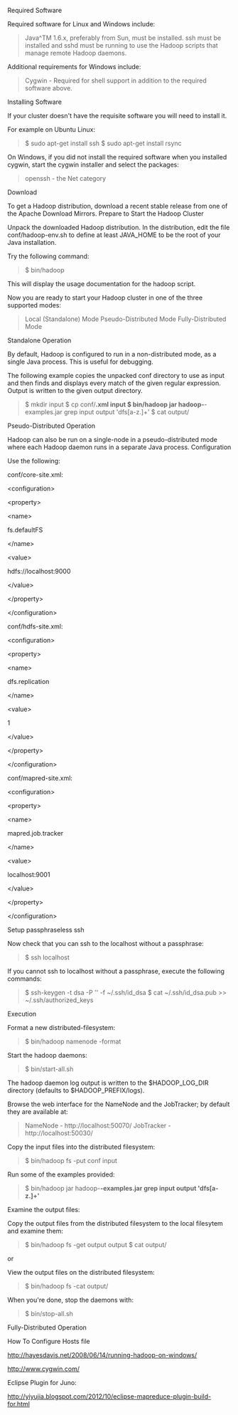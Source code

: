 Required Software

Required software for Linux and Windows include:

> Java^TM 1.6.x, preferably from Sun, must be installed.
> ssh must be installed and sshd must be running to use the Hadoop scripts that manage remote Hadoop daemons.

Additional requirements for Windows include:

> Cygwin - Required for shell support in addition to the required software above.

Installing Software

If your cluster doesn't have the requisite software you will need to install it.

For example on Ubuntu Linux:

> $ sudo apt-get install ssh
> $ sudo apt-get install rsync

On Windows, if you did not install the required software when you installed cygwin, start the cygwin installer and select the packages:

> openssh - the Net category

Download

To get a Hadoop distribution, download a recent stable release from one of the Apache Download Mirrors.
Prepare to Start the Hadoop Cluster

Unpack the downloaded Hadoop distribution. In the distribution, edit the file conf/hadoop-env.sh to define at least JAVA\_HOME to be the root of your Java installation.

Try the following command:

> $ bin/hadoop

This will display the usage documentation for the hadoop script.

Now you are ready to start your Hadoop cluster in one of the three supported modes:

> Local (Standalone) Mode
> Pseudo-Distributed Mode
> Fully-Distributed Mode

Standalone Operation

By default, Hadoop is configured to run in a non-distributed mode, as a single Java process. This is useful for debugging.

The following example copies the unpacked conf directory to use as input and then finds and displays every match of the given regular expression. Output is written to the given output directory.

> $ mkdir input
> $ cp conf/**.xml input
> $ bin/hadoop jar hadoop-**-examples.jar grep input output 'dfs[a-z.]+'
> $ cat output/

Pseudo-Distributed Operation

Hadoop can also be run on a single-node in a pseudo-distributed mode where each Hadoop daemon runs in a separate Java process.
Configuration

Use the following:

conf/core-site.xml:



&lt;configuration&gt;


> 

&lt;property&gt;


> > 

&lt;name&gt;

fs.defaultFS

&lt;/name&gt;


> > 

&lt;value&gt;

hdfs://localhost:9000

&lt;/value&gt;



> 

&lt;/property&gt;




&lt;/configuration&gt;



conf/hdfs-site.xml:



&lt;configuration&gt;


> 

&lt;property&gt;


> > 

&lt;name&gt;

dfs.replication

&lt;/name&gt;


> > 

&lt;value&gt;

1

&lt;/value&gt;



> 

&lt;/property&gt;




&lt;/configuration&gt;



conf/mapred-site.xml:



&lt;configuration&gt;


> 

&lt;property&gt;


> > 

&lt;name&gt;

mapred.job.tracker

&lt;/name&gt;


> > 

&lt;value&gt;

localhost:9001

&lt;/value&gt;



> 

&lt;/property&gt;




&lt;/configuration&gt;



Setup passphraseless ssh

Now check that you can ssh to the localhost without a passphrase:

> $ ssh localhost

If you cannot ssh to localhost without a passphrase, execute the following commands:

> $ ssh-keygen -t dsa -P '' -f ~/.ssh/id\_dsa
> $ cat ~/.ssh/id\_dsa.pub >> ~/.ssh/authorized\_keys

Execution

Format a new distributed-filesystem:

> $ bin/hadoop namenode -format

Start the hadoop daemons:

> $ bin/start-all.sh

The hadoop daemon log output is written to the $HADOOP\_LOG\_DIR directory (defaults to $HADOOP\_PREFIX/logs).

Browse the web interface for the NameNode and the JobTracker; by default they are available at:

> NameNode - http://localhost:50070/
> JobTracker - http://localhost:50030/

Copy the input files into the distributed filesystem:

> $ bin/hadoop fs -put conf input

Run some of the examples provided:

> $ bin/hadoop jar hadoop-**-examples.jar grep input output 'dfs[a-z.]+'**

Examine the output files:

Copy the output files from the distributed filesystem to the local filesytem and examine them:

> $ bin/hadoop fs -get output output
> $ cat output/

or

View the output files on the distributed filesystem:

> $ bin/hadoop fs -cat output/

When you're done, stop the daemons with:

> $ bin/stop-all.sh

Fully-Distributed Operation


How To Configure Hosts file

http://hayesdavis.net/2008/06/14/running-hadoop-on-windows/

http://www.cygwin.com/

Eclipse Plugin for Juno:

http://yiyujia.blogspot.com/2012/10/eclipse-mapreduce-plugin-build-for.html